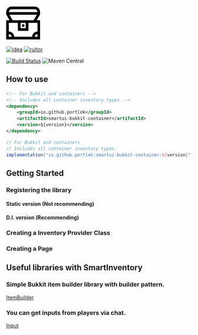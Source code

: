 <img src="logo/logo.svg" width="92px"/>

[![idea](https://www.elegantobjects.org/intellij-idea.svg)](https://www.jetbrains.com/idea/)
[![rultor](https://www.rultor.com/b/yegor256/rultor)](https://www.rultor.com/p/portlek/SmartInventory)

[![Build Status](https://travis-ci.com/portlek/SmartInventory.svg?branch=master)](https://travis-ci.com/portlek/SmartInventory)
![Maven Central](https://img.shields.io/maven-central/v/io.github.portlek/smartui-common?label=version)

## How to use
```xml
<!-- For Bukkit and containers -->
<!-- Includes all conteiner inventory types.-->
<dependency>
    <groupId>io.github.portlek</groupId>
    <artifactId>smartui-bukkit-container</artifactId>
    <version>${version}</version>
</dependency>
```
```groovy
// For Bukkit and containers
// Includes all conteiner inventory types.
implementation("io.github.portlek:smartui-bukkit-container:${version}")
```
## Getting Started
### Registering the library
#### Static version (Not recommending)
#### D.I. version (Recommending)
### Creating a Inventory Provider Class
### Creating a Page

## Useful libraries with SmartInventory
### Simple Bukkit item builder library with builder pattern.
[ItemBuilder](https://github.com/portlek/BukkitItemBuilder)
### You can get inputs from players via chat.
[Input](https://github.com/portlek/input)
